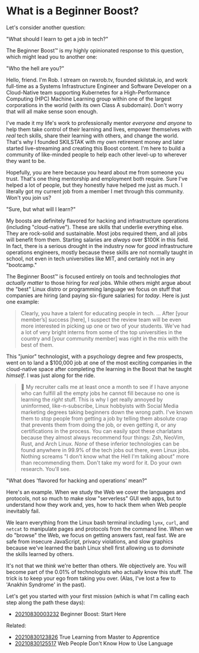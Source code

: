# What is a Beginner Boost?

Let's consider another question:

"What should I learn to get a job in tech?"

The Beginner Boost™ is my highly opinionated response to this question,
which might lead you to another one:

"Who the hell are you?"

Hello, friend. I'm Rob. I stream on rwxrob.tv, founded skilstak.io, and
work full-time as a Systems Infrastructure Engineer and Software
Developer on a Cloud-Native team supporting Kubernetes for a
High-Performance Computing (HPC) Machine Learning group within one of
the largest corporations in the world (with its own Class A subdomain).
Don't worry that will all make sense soon enough.

I've made it my life's work to professionally mentor *everyone and
anyone* to help them take control of their learning and lives,
empower themselves with *real* tech skills, share their learning with
others, and change the world. That's why I founded SKILSTAK with my own
retirement money and later started live-streaming and creating this
Boost content. I'm here to build a community of like-minded people to
help each other level-up to wherever they want to be.

Hopefully, you are here because you heard about me from someone you
trust. That's one thing mentorship and employment both require. Sure
I've helped a lot of people, but they honestly have helped me just as
much. I literally got my current job from a member I met through this
community. Won't you join us?

"Sure, but what will I learn?"

My boosts are definitely flavored for hacking and infrastructure
operations (including "cloud-native"). These are skills that underlie
everything else. They are rock-solid and sustainable. Most jobs required
them, and all jobs will benefit from them. Starting salaries are
*always* over \$100K in this field. In fact, there is a serious drought
in the industry now for *good* infrastructure operations engineers,
mostly because these skills are not normally taught in school, not even
in tech universities like MIT, and certainly not in any "bootcamp." 

The Beginner Boost™ is focused entirely on tools and technologies *that
actually matter* to those hiring for *real* jobs. While others might
argue about the "best" Linux distro or programming language we focus on
stuff that companies are hiring (and paying six-figure salaries) for
*today*. Here is just one example:

> Clearly, you have a talent for educating people in tech. … After
> [your member’s] success [here], I suspect the review team will be
> even more interested in picking up one or two of your students.
> We've had a lot of very bright interns from some of the top
> universities in the country and [your community member] was right
> in the mix with the best of them.

This "junior" technologist, with a psychology degree and few prospects,
went on to land a \$100,000 job at one of the most exciting companies in
the cloud-native space after completing the learning in the Boost that he
taught *himself*. I was just along for the ride.

> 🤬 My recruiter calls me at least once a month to see if I have anyone
> who can fulfill all the empty jobs he cannot fill because no one is
> learning the *right* stuff. This is why I get really annoyed by
> uninformed, like-n-subscribe, Linux hobbyists with Social Media
> marketing degrees taking beginners down the wrong path. I've known
> them to *stop* people from getting a job by telling them absolute crap
> that prevents them from doing the job, or even getting it, or any
> certifications in the process. You can easily spot these charlatans
> because they almost always recommend four things: Zsh, NeoVim, Rust,
> and Arch Linux. *None* of these inferior technologies can be found
> anywhere in 99.9% of the tech jobs out there, even Linux jobs. Nothing
> screams "I don't know what the Hell I'm talking about" more than
> recommending them. Don't take my word for it. Do your own research.
> You'll see.

"What does 'flavored for hacking and operations' mean?"

Here's an example. When we study the Web we cover the languages and
protocols, not so much to make slow "serverless" GUI web apps, but to
understand how they work and, yes, how to hack them when Web people
inevitably fail. 

We learn everything from the Linux bash terminal including `lynx`,
`curl`, and `netcat` to manipulate pages and protocols from the command
line. When we do "browse" the Web, we focus on getting answers fast,
real fast. We are safe from insecure JavaScript, privacy violations, and
slow graphics because we've learned the bash Linux shell first allowing
us to *dominate* the skills learned by others. 

It's not that we *think* we're better than others. We objectively are.
You will become part of the 0.01% of technologists who actually know
this stuff. The trick is to keep your ego from taking you over. (Alas,
I've lost a few to 'Anakhin Syndrome' in the past).

Let's get you started with your first mission (which is what I'm calling
each step along the path these days):

* [20210830003232](/20210830003232/) Beginner Boost: Start Here

Related:

* [20210830123826](/20210830123826/) True Learning from Master to Apprentice
* [20210830125517](/20210830125517/) Web People Don't Know How to Use Language
